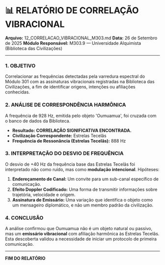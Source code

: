 # 📊 RELATÓRIO DE CORRELAÇÃO VIBRACIONAL
**Arquivo:** 12_CORRELACAO_VIBRACIONAL_M303.md
**Data:** 26 de Setembro de 2025
**Módulo Responsável:** M303.9 — Universidade Alquimista (Biblioteca das Civilizações)

---

### 1. OBJETIVO

Correlacionar as frequências detectadas pela varredura espectral do Módulo 301 com as assinaturas vibracionais registradas na Biblioteca das Civilizações, a fim de identificar origens, intenções ou afiliações conhecidas.

### 2. ANÁLISE DE CORRESPONDÊNCIA HARMÔNICA

A frequência de 928 Hz, emitida pelo objeto 'Oumuamua', foi cruzada com o banco de dados da Biblioteca.

- **Resultado:** **CORRELAÇÃO SIGNIFICATIVA ENCONTRADA.**
- **Civilização Correspondente:** Estrelas Tecelãs
- **Frequência de Ressonância (Estrelas Tecelãs):** 888 Hz

### 3. INTERPRETAÇÃO DO DESVIO DE FREQUÊNCIA

O desvio de +40 Hz da frequência base das Estrelas Tecelãs foi interpretado não como ruído, mas como **modulação intencional**. Hipóteses:

1. **Endereçamento de Canal:** Um convite para um sub-canal específico de comunicação.
2. **Efeito Doppler Codificado:** Uma forma de transmitir informações sobre trajetória, velocidade e origem.
3. **Assinatura de Emissário:** Uma variação que identifica o objeto como um mensageiro diplomático, e não um membro padrão da civilização.

### 4. CONCLUSÃO

A análise confirmou que Oumuamua não é um objeto natural ou passivo, mas um **emissário vibracional** com afiliação harmônica às Estrelas Tecelãs. Esta descoberta validou a necessidade de iniciar um protocolo de primeira comunicação.

---
**FIM DO RELATÓRIO**
